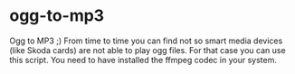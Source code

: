 ogg-to-mp3
==========

Ogg to MP3 ;) From time to time you can find not so smart media devices (like Skoda cards) are not able to play ogg files. For that case you can use this script. You need to have installed the ffmpeg codec in your system.

